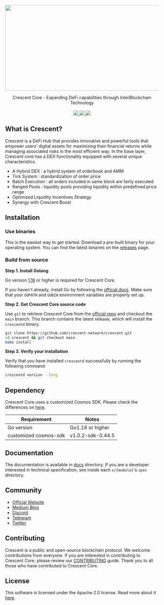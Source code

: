 <p>&nbsp;</p>
<p align="center">

<img src="crescent_core_image.png" width=700 height=280>

</p>

<p align="center">
Crescent Core - Expanding DeFi capabilities through InterBlockchain Technology<br/><br/>

<a href="https://pkg.go.dev/github.com/crescent-network/crescent">
    <img src="https://pkg.go.dev/badge/github.com/crescent-network/crescent">
</a>
<a href="https://codecov.io/gh/crescent-network/crescent">
    <img src="https://codecov.io/gh/crescent-network/crescent/branch/main/graph/badge.svg">
</a>
<a href="https://github.com/crescent-network/crescent/workflows/Tests/badge.svg">
    <img src="https://github.com/crescent-network/crescent/actions/workflows/test.yml/badge.svg">
</a>

</p>


## What is Crescent?

Crescent is a DeFi Hub that provides innovative and powerful tools that empower users’ digital assets for maximizing their financial returns while managing associated risks in the most efficient way. In the base layer, Crescent core has a DEX functionality equipped with several unique characteristics.

- A Hybrid DEX : a hybrid system of orderbook and AMM
- Tick System : standardization of order price
- Batch Execution : all orders included in same block are fairly executed
- Ranged Pools : liquidity pools providing liquidity within predefined price range
- Optimized Liquidity Incentives Strategy
- Synergy with Crescent Boost

## Installation

### Use binaries

This is the easiest way to get started. Download a pre-built binary for your operating system. You can find the latest binaries on the [releases](https://github.com/crescent-network/crescent/releases) page.

### Build from source

**Step 1. Install Golang**

Go version [1.16](https://go.dev/doc/go1.16) or higher is required for Crescent Core.

If you haven't already, install Go by following the [official docs](https://golang.org/doc/install). Make sure that your `GOPATH` and `GOBIN` environment variables are properly set up.

**Step 2. Get Crescent Core source code**

Use `git` to retrieve Crescent Core from the [official repo](https://github.com/crescent-network/crescent/) and checkout the `main` branch. This branch contains the latest release, which will install the `crescentd` binary.

```bash
git clone https://github.com/crescent-network/crescent.git
cd crescent && git checkout main
make install
```

**Step 3. Verify your installation**

Verify that you have installed `crescentd` successfully by running the following command:

```bash
crescentd version --long
```

## Dependency

Crescent Core uses a customized Cosmos SDK. Please check the differences on [here](https://github.com/crescent-network/cosmos-sdk/compare/v0.44.5...v1.0.2-sdk-0.44.5).

| Requirement           | Notes             |
|-----------------------|-------------------|
| Go version            | Go1.16 or higher  |
| customized cosmos-sdk | v1.0.2-sdk-0.44.5 |

## Documentation

The documentation is available in [docs](docs) directory. If you are a developer interested in technical specification, see inside each `x/{module}`'s `spec` directory.

## Community

* [Official Website](https://crescent.network/)
* [Medium Blog](https://crescentnetwork.medium.com/)
* [Discord](https://discord.com/invite/vmjfqHy4UA)
* [Telegram](https://t.me/+5lJ33oeqV2QwYzQ1)
* [Twitter](https://twitter.com/CrescentHub)

## Contributing

Crescent is a public and open-source blockchain protocol. We welcome contributions from everyone. If you are interested in contributing to Crescent Core, please review our [CONTRIBUTING](CONTRIBUTING.md) guide. Thank you to all those who have contributed to Crescent Core.

## License

This software is licensed under the Apache 2.0 license. Read more about it [here](LICENSE).
